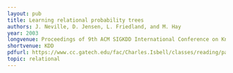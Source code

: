 ```yaml
---
layout: pub
title: Learning relational probability trees
authors: J. Neville, D. Jensen, L. Friedland, and M. Hay
year: 2003
longvenue: Proceedings of 9th ACM SIGKDD International Conference on Knowledge Discovery and Data Mining
shortvenue: KDD
pdfurl: https://www.cc.gatech.edu/fac/Charles.Isbell/classes/reading/papers/neville-et-al-kdd2003.pdf
topic: relational
---
```

